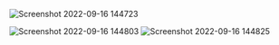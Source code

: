 
![Screenshot 2022-09-16 144723](https://user-images.githubusercontent.com/92322715/190603808-050a8ef5-02b6-4e07-8e57-6e47146f631b.png)



![Screenshot 2022-09-16 144803](https://user-images.githubusercontent.com/92322715/190603573-6d58f316-c9d3-4dfa-b2ed-5941e73d946a.png)
![Screenshot 2022-09-16 144825](https://user-images.githubusercontent.com/92322715/190603583-e5860556-cf67-47c6-bb8f-9834f438cd0d.png)
